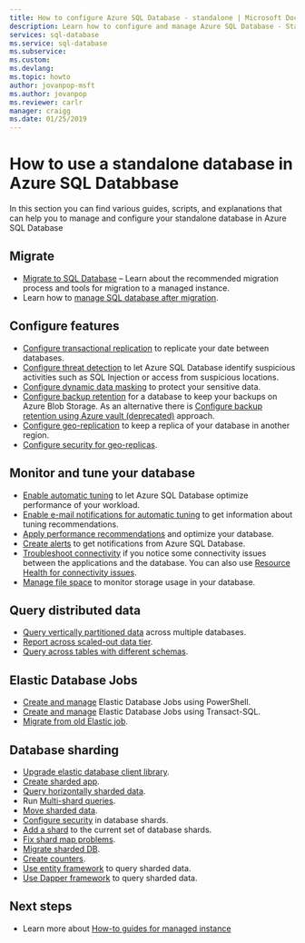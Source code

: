 ```yaml
---
title: How to configure Azure SQL Database - standalone | Microsoft Docs
description: Learn how to configure and manage Azure SQL Database - Standalone Database
services: sql-database
ms.service: sql-database
ms.subservice: 
ms.custom: 
ms.devlang: 
ms.topic: howto
author: jovanpop-msft
ms.author: jovanpop
ms.reviewer: carlr
manager: craigg
ms.date: 01/25/2019
---
```

# How to use a standalone database in Azure SQL Databbase

In this section you can find various guides, scripts, and explanations that can help you to manage and configure your standalone database in Azure SQL Database

## Migrate

- [Migrate to SQL Database](sql-database-cloud-migrate.md) – Learn about the recommended migration process and tools for migration to a managed instance.
- Learn how to [manage SQL database after migration](sql-database-manage-after-migration.md).

## Configure features

- [Configure transactional replication](replication-to-sql-database.md) to replicate your date between databases.
- [Configure threat detection](sql-database-threat-detection.md) to let Azure SQL Database identify suspicious activities such as SQL Injection or access from suspicious locations.
- [Configure dynamic data masking](sql-database-dynamic-data-masking-get-started-portal.md) to protect your sensitive data.
- [Configure backup retention](sql-database-long-term-backup-retention-configure.md) for a database to keep your backups on Azure Blob Storage. As an alternative there is [Configure backup retention using Azure vault (deprecated)](sql-database-long-term-backup-retention-configure-vault.md) approach.
- [Configure geo-replication](sql-database-geo-replication-portal.md) to keep a replica of your database in another region.
- [Configure security for geo-replicas](sql-database-geo-replication-security-config.md).

## Monitor and tune your database

- [Enable automatic tuning](sql-database-automatic-tuning-enable.md) to let Azure SQL Database optimize performance of your workload.
- [Enable e-mail notifications for automatic tuning](sql-database-automatic-tuning-email-notifications.md) to get information about tuning recommendations.
- [Apply performance recommendations](sql-database-advisor-portal.md) and optimize your database.
- [Create alerts](sql-database-insights-alerts-portal.md) to get notifications from Azure SQL Database.
- [Troubleshoot connectivity](sql-database-troubleshoot-common-connection-issues.md) if you notice some connectivity issues between the applications and the database. You can also use [Resource Health for connectivity issues](sql-database-resource-health.md).
- [Manage file space](sql-database-file-space-management.md) to monitor storage usage in your database.

## Query distributed data

- [Query vertically partitioned data](sql-database-elastic-query-getting-started-vertical.md) across multiple databases.
- [Report across scaled-out data tier](sql-database-elastic-query-horizontal-partitioning.md).
- [Query across tables with different schemas](sql-database-elastic-query-vertical-partitioning.md).

## Elastic Database Jobs

- [Create and manage](elastic-jobs-powershell.md) Elastic Database Jobs using PowerShell.
- [Create and manage](elastic-jobs-tsql.md) Elastic Database Jobs using Transact-SQL.
- [Migrate from old Elastic job](elastic-jobs-migrate.md).

## Database sharding

- [Upgrade elastic database client library](sql-database-elastic-scale-upgrade-client-library.md).
- [Create sharded app](sql-database-elastic-scale-get-started.md).
- [Query horizontally sharded data](sql-database-elastic-query-getting-started.md).
- Run [Multi-shard queries](sql-database-elastic-scale-multishard-querying.md).
- [Move sharded data](sql-database-elastic-scale-configure-deploy-split-and-merge.md).
- [Configure security](sql-database-elastic-scale-split-merge-security-configuration.md) in database shards.
- [Add a shard](sql-database-elastic-scale-add-a-shard.md) to the current set of database shards.
- [Fix shard map problems](sql-database-elastic-database-recovery-manager.md).
- [Migrate sharded DB](sql-database-elastic-convert-to-use-elastic-tools.md).
- [Create counters](sql-database-elastic-database-perf-counters.md).
- [Use entity framework](sql-database-elastic-scale-use-entity-framework-applications-visual-studio.md) to query sharded data.
- [Use Dapper framework](sql-database-elastic-scale-working-with-dapper.md) to query sharded data.

## Next steps
- Learn more about [How-to guides for managed instance](sql-database-howto-managed-instance.md)
